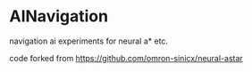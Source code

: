 # AINavigation

navigation ai experiments for neural a* etc.

code forked from https://github.com/omron-sinicx/neural-astar